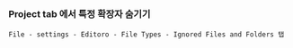 ### Project tab 에서 특정 확장자 숨기기
    File - settings - Editoro - File Types - Ignored Files and Folders 탭